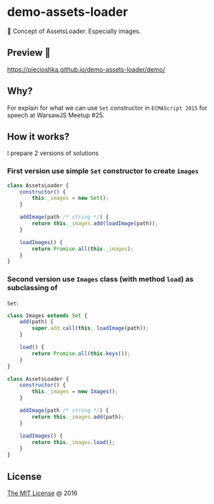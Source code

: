 # demo-assets-loader

🚁 Concept of AssetsLoader. Especially images.

## Preview 🎉

https://piecioshka.github.io/demo-assets-loader/demo/

## Why?

For explain for what we can use `Set` constructor in `ECMAScript 2015` for
speech at WarsawJS Meetup #25.

## How it works?

I prepare 2 versions of solutions

### First version use simple `Set` constructor to create `images`

```javascript
class AssetsLoader {
    constructor() {
        this._images = new Set();
    }

    addImage(path /* string */) {
        return this._images.add(loadImage(path));
    }

    loadImages() {
        return Promise.all(this._images);
    }
}
```

### Second version use `Images` class (with method `load`) as subclassing of 
`Set`: 

```javascript
class Images extends Set {
    add(path) {
        super.add.call(this, loadImage(path));
    }

    load() {
        return Promise.all(this.keys());
    }
}

class AssetsLoader {
    constructor() {
        this._images = new Images();
    }

    addImage(path /* string */) {
        return this._images.add(path);
    }

    loadImages() {
        return this._images.load();
    }
}
```

## License

[The MIT License](http://piecioshka.mit-license.org) @ 2016

